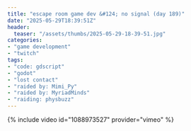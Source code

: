 ```yaml
---
title: "escape room game dev &#124; no signal (day 189)"
date: "2025-05-29T18:39:51Z"
header:
  teaser: "/assets/thumbs/2025-05-29-18-39-51.jpg"
categories:
- "game development"
- "twitch"
tags:
- "code: gdscript"
- "godot"
- "lost contact"
- "raided by: Mimi_Py"
- "raided by: MyriadMinds"
- "raiding: physbuzz"
---
```

{% include video id="1088973527" provider="vimeo" %}
